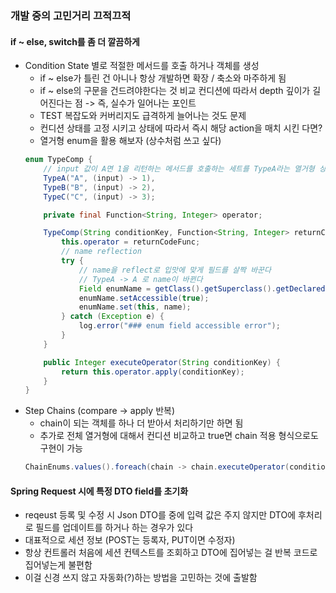 ### 개발 중의 고민거리 끄적끄적

#### if ~ else, switch를 좀 더 깔끔하게

- Condition State 별로 적절한 메서드를 호출 하거나 객체를 생성
    - if ~ else가 틀린 건 아니나 항상 개발하면 확장 / 축소와 마주하게 됨
    - if ~ else의 구문을 건드려야한다는 것 비교 컨디션에 따라서 depth 깊이가 길어진다는 점 -> 즉, 실수가 일어나는 포인트
    - TEST 복잡도와 커버리지도 급격하게 늘어나는 것도 문제
    - 컨디션 상태를 고정 시키고 상태에 따라서 즉시 해당 action을 매치 시킨 다면?
    - 열거형 enum을 활용 해보자 (상수처럼 쓰고 싶다)
    ```java
    enum TypeComp {
        // input 값이 A면 1을 리턴하는 메서드를 호출하는 세트를 TypeA라는 열거형 상수로 관리
        TypeA("A", (input) -> 1),
        TypeB("B", (input) -> 2),
        TypeC("C", (input) -> 3);

        private final Function<String, Integer> operator;

        TypeComp(String conditionKey, Function<String, Integer> returnCodeFunc) {
            this.operator = returnCodeFunc;
            // name reflection
            try {
                // name을 reflect로 입맛에 맞게 필드를 살짝 바꾼다
                // TypeA -> A 로 name이 바뀐다
                Field enumName = getClass().getSuperclass().getDeclaredField("name");
                enumName.setAccessible(true);
                enumName.set(this, name);
            } catch (Exception e) {
                log.error("### enum field accessible error");
            }
        }

        public Integer executeOperator(String conditionKey) {
            return this.operator.apply(conditionKey);
        }
    }

    ```
- Step Chains (compare -> apply 반복)
    - chain이 되는 객체를 하나 더 받아서 처리하기만 하면 됨
    - 추가로 전체 열거형에 대해서 컨디션 비교하고 true면 chain 적용 형식으로도 구현이 가능
    ```java
    ChainEnums.values().foreach(chain -> chain.executeOperator(condition, originalChain));
    ```

#### Spring Request 시에 특정 DTO field를 초기화

- reqeust 등록 및 수정 시 Json DTO를 중에 입력 값은 주지 않지만 DTO에 후처리로 필드를 업데이트를 하거나 하는 경우가 있다
- 대표적으로 세션 정보 (POST는 등록자, PUT이면 수정자)
- 항상 컨트롤러 처음에 세션 컨텍스트를 조회하고 DTO에 집어넣는 걸 반복 코드로 집어넣는게 불편함
- 이걸 신경 쓰지 않고 자동화(?)하는 방법을 고민하는 것에 출발함